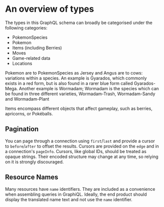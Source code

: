 # An overview of types

The types in this GraphQL schema can broadly be categorised under the following categories:

 - PokemonSpecies
 - Pokemon
 - Items (including Berries)
 - Moves
 - Game-related data
 - Locations

Pokemon are to PokemonSpecies as Jersey and Angus are to cows: variations within a species. An example is Gyarados, which commonly exists in a red form, but is also found in a rarer blue form called Gyarados-Mega. Another example is Wormadam; Wormadam is the species which can be found in three different varieties, Wormadam-Trash, Wormadam-Sandy and Wormadam-Plant

Items encompass different objects that affect gameplay, such as berries, apricorns, or Pokéballs.


## Pagination

You can page through a connection using `first`/`last` and provide a cursor to `before`/`after` to offset the results. Cursors are provided on the `edge` and in a connection's `pageInfo`. Cursors, like global IDs, should be treated as opaque strings. Their encoded structure may change at any time, so relying on it is strongly discouraged.

## Resource Names

Many resources have `name` identifiers. They are included as a convenience when assembling queries in GraphiQL. Ideally, the end product should display the translated name text and not use the `name` identifier.
